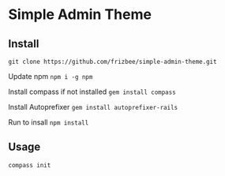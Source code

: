 # Simple Admin Theme

## Install

`git clone https://github.com/frizbee/simple-admin-theme.git`

Update npm
`npm i -g npm`

Install compass if not installed
`gem install compass`

Install Autoprefixer
`gem install autoprefixer-rails`

Run to insall
`npm install`

## Usage

`compass init`

